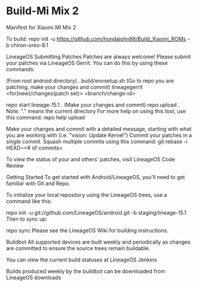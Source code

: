 # Build-Mi Mix 2
Manifest for Xiaomi MI Mix 2

To build: repo init -u https://github.com/hondajohn88/Build_Xiaomi_ROMs -b chiron-oreo-8.1

LineageOS
Submitting Patches
Patches are always welcome! Please submit your patches via LineageOS Gerrit. You can do this by using these commands:

(From root android directory)
. build/envsetup.sh
(Go to repo you are patching, make your changes and commit)
lineagegerrit <for(new)/changes(patch set)> <branch/change-id>

repo start lineage-15.1 .
(Make your changes and commit)
repo upload .
Note: "." means the current directory For more help on using this tool, use this command: repo help upload

Make your changes and commit with a detailed message, starting with what you are working with (i.e. "vision: Update Kernel") Commit your patches in a single commit. Squash multiple commits using this command: git rebase -i HEAD~<# of commits>

To view the status of your and others' patches, visit LineageOS Code Review

Getting Started
To get started with Android/LineageOS, you'll need to get familiar with Git and Repo.

To initialize your local repository using the LineageOS trees, use a command like this:

repo init -u git://github.com/LineageOS/android.git -b staging/lineage-15.1
Then to sync up:

repo sync
Please see the LineageOS Wiki for building instructions.

Buildbot
All supported devices are built weekly and periodically as changes are committed to ensure the source trees remain buildable.

You can view the current build statuses at LineageOS Jenkins

Builds produced weekly by the buildbot can be downloaded from LineageOS downloads
